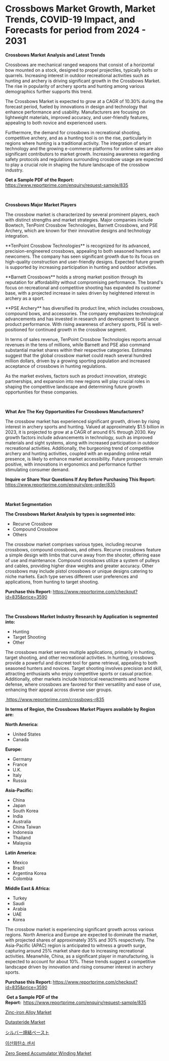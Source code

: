 <p><h1>Crossbows Market Growth, Market Trends, COVID-19 Impact, and Forecasts for period from 2024 - 2031</h1></p><p><strong>Crossbows Market Analysis and Latest Trends</strong></p>
<p><p>Crossbows are mechanical ranged weapons that consist of a horizontal bow mounted on a stock, designed to propel projectiles, typically bolts or quarrels. Increasing interest in outdoor recreational activities such as hunting and archery is driving significant growth in the Crossbows Market. The rise in popularity of archery sports and hunting among various demographics further supports this trend. </p><p>The Crossbows Market is expected to grow at a CAGR of 10.30% during the forecast period, fueled by innovations in design and technology that enhance performance and usability. Manufacturers are focusing on lightweight materials, improved accuracy, and user-friendly features, appealing to both novice and experienced users. </p><p>Furthermore, the demand for crossbows in recreational shooting, competitive archery, and as a hunting tool is on the rise, particularly in regions where hunting is a traditional activity. The integration of smart technology and the growing e-commerce platforms for online sales are also significant contributors to market growth. Increasing awareness regarding safety protocols and regulations surrounding crossbow usage are expected to play a crucial role in shaping the future landscape of the crossbow industry.</p></p>
<p><strong>Get a Sample PDF of the Report:&nbsp;</strong> <a href="https://www.reportprime.com/enquiry/request-sample/835">https://www.reportprime.com/enquiry/request-sample/835</a></p>
<p>&nbsp;</p>
<p><strong>Crossbows Major Market Players</strong></p>
<p><p>The crossbow market is characterized by several prominent players, each with distinct strengths and market strategies. Major companies include Bowtech, TenPoint Crossbow Technologies, Barnett Crossbows, and PSE Archery, which are known for their innovative designs and technology integration.</p><p>**TenPoint Crossbow Technologies** is recognized for its advanced, precision-engineered crossbows, appealing to both seasoned hunters and newcomers. The company has seen significant growth due to its focus on high-quality construction and user-friendly designs. Expected future growth is supported by increasing participation in hunting and outdoor activities.</p><p>**Barnett Crossbows** holds a strong market position through its reputation for affordability without compromising performance. The brand's focus on recreational and competitive shooting has expanded its customer base, with a projected increase in sales driven by heightened interest in archery as a sport.</p><p>**PSE Archery** has diversified its product line, which includes crossbows, compound bows, and accessories. The company emphasizes technological advancements and has invested in research and development to enhance product performance. With rising awareness of archery sports, PSE is well-positioned for continued growth in the crossbow segment.</p><p>In terms of sales revenue, TenPoint Crossbow Technologies reports annual revenues in the tens of millions, while Barnett and PSE also command substantial market shares within their respective categories. Estimates suggest that the global crossbow market could reach several hundred million dollars, driven by a growing sporting population and increased acceptance of crossbows in hunting regulations.</p><p>As the market evolves, factors such as product innovation, strategic partnerships, and expansion into new regions will play crucial roles in shaping the competitive landscape and determining future growth opportunities for these companies.</p></p>
<p>&nbsp;</p>
<p><strong>What Are The Key Opportunities For Crossbows Manufacturers?</strong></p>
<p><p>The crossbow market has experienced significant growth, driven by rising interest in archery sports and hunting. Valued at approximately $1.5 billion in 2023, it is projected to grow at a CAGR of around 6% through 2030. Key growth factors include advancements in technology, such as improved materials and sight systems, along with increased participation in outdoor recreational activities. Additionally, the burgeoning trend of competitive archery and hunting activities, coupled with an expanding online retail presence, is likely to enhance market accessibility. Future prospects remain positive, with innovations in ergonomics and performance further stimulating consumer demand.</p></p>
<p><strong>Inquire or Share Your Questions If Any Before Purchasing This Report:</strong> <a href="https://www.reportprime.com/enquiry/pre-order/835">https://www.reportprime.com/enquiry/pre-order/835</a></p>
<p>&nbsp;</p>
<p><strong>Market Segmentation</strong></p>
<p><strong>The Crossbows Market Analysis by types is segmented into:</strong></p>
<p><ul><li>Recurve Crossbow</li><li>Compound Crossbow</li><li>Others</li></ul></p>
<p><p>The crossbow market comprises various types, including recurve crossbows, compound crossbows, and others. Recurve crossbows feature a simple design with limbs that curve away from the shooter, offering ease of use and maintenance. Compound crossbows utilize a system of pulleys and cables, providing higher draw weights and greater accuracy. Other crossbows may include pistol crossbows or unique designs catering to niche markets. Each type serves different user preferences and applications, from hunting to target shooting.</p></p>
<p><strong>Purchase this Report:&nbsp;</strong><a href="https://www.reportprime.com/checkout?id=835&price=3590">https://www.reportprime.com/checkout?id=835&price=3590</a></p>
<p>&nbsp;</p>
<p><strong>The Crossbows Market Industry Research by Application is segmented into:</strong></p>
<p><ul><li>Hunting</li><li>Target Shooting</li><li>Other</li></ul></p>
<p><p>The crossbows market serves multiple applications, primarily in hunting, target shooting, and other recreational activities. In hunting, crossbows provide a powerful and discreet tool for game retrieval, appealing to both seasoned hunters and novices. Target shooting involves precision and skill, attracting enthusiasts who enjoy competitive sports or casual practice. Additionally, other markets include historical reenactments and home defense, where crossbows are favored for their versatility and ease of use, enhancing their appeal across diverse user groups.</p></p>
<p><a href="https://www.reportprime.com/crossbows-r835">&nbsp;https://www.reportprime.com/crossbows-r835</a></p>
<p><strong>In terms of Region, the Crossbows Market Players available by Region are:</strong></p>
<p>
    <p> <strong> North America: </strong>
        <ul>
            <li>United States</li>
            <li>Canada</li>
        </ul>
        </p> 
    <p> <strong> Europe: </strong>
        <ul>
            <li>Germany</li>
            <li>France</li>
            <li>U.K.</li>
            <li>Italy</li>
            <li>Russia</li>
        </ul>
        </p> 
    <p> <strong> Asia-Pacific: </strong>
        <ul>
            <li>China</li>
            <li>Japan</li>
            <li>South Korea</li>
            <li>India</li>
            <li>Australia</li>
            <li>China Taiwan</li>
            <li>Indonesia</li>
            <li>Thailand</li>
            <li>Malaysia</li>
        </ul>
        </p> 
    <p> <strong> Latin America: </strong>
        <ul>
            <li>Mexico</li>
            <li>Brazil</li>
            <li>Argentina Korea</li>
            <li>Colombia</li>
        </ul>
        </p> 
    <p> <strong> Middle East & Africa: </strong>
        <ul>
            <li>Turkey</li>
            <li>Saudi</li>
            <li>Arabia</li>
            <li>UAE</li>
            <li>Korea</li>
        </ul>
    </p>
    </p>
<p><p>The crossbow market is experiencing significant growth across various regions. North America and Europe are expected to dominate the market, with projected shares of approximately 35% and 30% respectively. The Asia-Pacific (APAC) region is anticipated to witness a growth surge, capturing around 25% market share due to increasing recreational activities. Meanwhile, China, as a significant player in manufacturing, is expected to account for about 10%. These trends suggest a competitive landscape driven by innovation and rising consumer interest in archery sports.</p></p>
<p><strong>Purchase this Report: </strong><a href="https://www.reportprime.com/checkout?id=835&price=3590">https://www.reportprime.com/checkout?id=835&price=3590</a></p>
<p>&nbsp;<strong>Get a Sample PDF of the Report:&nbsp;&nbsp;</strong><a href="https://www.reportprime.com/enquiry/request-sample/835">https://www.reportprime.com/enquiry/request-sample/835</a></p>
<p><strong></strong></p>
<p><p><a href="https://issuu.com/reportprime-2/docs/zinc-iron-alloy-market-size-2030.pp_579c2887653660">Zinc-iron Alloy Market</a></p><p><a href="https://medium.com/@ashrafarfi4_21087/market-insights-global-dutasteride-market-forecast-and-innovation-trends-2024-2031-6fe7e541c6df">Dutasteride Market</a></p><p><a href="https://medium.com/@anabellewintheiser/%E9%8A%80%E7%84%BC%E7%B5%90%E3%83%9A%E3%83%BC%E3%82%B9%E3%83%88%E5%B8%82%E5%A0%B4%E3%81%AE%E5%8B%95%E5%90%91%E3%81%A8%E5%88%86%E6%9E%90-%E5%B0%86%E6%9D%A5%E3%81%AE%E6%88%90%E9%95%B7%E3%81%AE%E6%A9%9F%E4%BC%9A%E3%81%A8%E8%AA%B2%E9%A1%8C-2024-2031-dacc4cf0adcf">シルバー焼結ペースト</a></p><p><a href="https://medium.com/@kacrimipp/co2-%EC%84%BC%EC%84%9C-%EC%8B%9C%EC%9E%A5%EC%9D%98-%EC%A7%84%ED%99%94-%EA%B8%80%EB%A1%9C%EB%B2%8C-%ED%8A%B8%EB%A0%8C%EB%93%9C%EC%99%80-%EC%A7%80%EC%97%AD-%EB%8F%99%ED%96%A5-2024-2031-c33e4275b313">이산화탄소 센서</a></p><p><a href="https://issuu.com/reportprime-2/docs/zero-speed-accumulator-winding-mark_f86feb7395e7ce">Zero Speed Accumulator Winding Market</a></p></p>